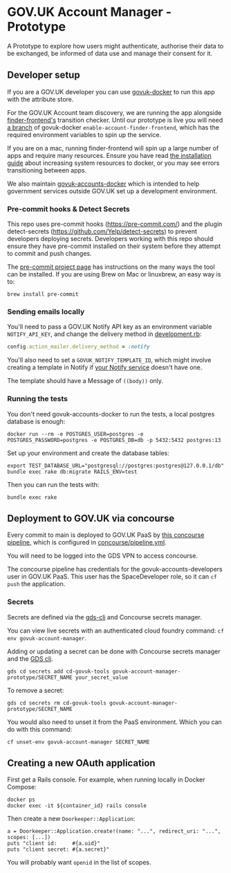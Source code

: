# GOV.UK Account Manager - Prototype

A Prototype to explore how users might authenticate, authorise their data to be exchanged, be informed of data use and manage their consent for it.

## Developer setup

If you are a GOV.UK developer you can use [govuk-docker](https://github.com/alphagov/govuk-docker) to run this app with the attribute store.

For the GOV.UK Account team discovery, we are running the app alongside [finder-frontend's](https://github.com/alphagov/finder-frontend) transition checker.
Until our prototype is live you will need [a branch](https://github.com/alphagov/govuk-docker/tree/enable-account-finder-frontend) of govuk-docker `enable-account-finder-frontend`, which has the required environment variables to spin up the service.

If you are on a mac, running finder-frontend will spin up a large number of apps and require many resources.
Ensure you have read [the installation guide](https://github.com/alphagov/govuk-docker/blob/master/docs/installation.md#docker-settings) about increasing system resources to docker, or you may see errors transitioning between apps.

We also maintain [govuk-accounts-docker](https://github.com/alphagov/govuk-accounts-docker) which is intended to help government services outside GOV.UK set up a development environment.

### Pre-commit hooks & Detect Secrets

This repo uses pre-commit hooks (https://pre-commit.com/) and the plugin detect-secrets (https://github.com/Yelp/detect-secrets) to prevent developers deploying secrets.
Developers working with this repo should ensure they have pre-commit installed on their system before they attempt to commit and push changes.

The [pre-commit project page](https://pre-commit.com/) has instructions on the many ways the tool can be installed.
If you are using Brew on Mac or linuxbrew, an easy way is to:

```
brew install pre-commit
```

### Sending emails locally

You'll need to pass a GOV.UK Notify API key as an environment variable
`NOTIFY_API_KEY`, and change the delivery method in [development.rb][]:

```ruby
config.action_mailer.delivery_method = :notify
```

You'll also need to set a `GOVUK_NOTIFY_TEMPLATE_ID`, which might involve
creating a template in Notify if [your Notify service][] doesn't have one.

The template should have a Message of `((body))` only.

[development.rb]: config/environments/development.rb
[your Notify service]: https://www.notifications.service.gov.uk/accounts

### Running the tests

You don't need govuk-accounts-docker to run the tests, a local postgres database is enough:

```
docker run --rm -e POSTGRES_USER=postgres -e POSTGRES_PASSWORD=postgres -e POSTGRES_DB=db -p 5432:5432 postgres:13
```

Set up your environment and create the database tables:

```
export TEST_DATABASE_URL="postgresql://postgres:postgres@127.0.0.1/db"
bundle exec rake db:migrate RAILS_ENV=test
```

Then you can run the tests with:

```
bundle exec rake
```

## Deployment to GOV.UK via concourse

Every commit to main is deployed to GOV.UK PaaS by [this concourse pipeline](https://cd.gds-reliability.engineering/teams/govuk-tools/pipelines/govuk-account-manager-prototype), which is configured in [concourse/pipeline.yml](/concourse/pipeline.yml).

You will need to be logged into the GDS VPN to access concourse.

The concourse pipeline has credentials for the govuk-accounts-developers user in GOV.UK PaaS. This user has the SpaceDeveloper role, so it can `cf push` the application.

### Secrets

Secrets are defined via the [gds-cli](https://github.com/alphagov/gds-cli) and Concourse secrets manager.

You can view live secrets with an authenticated cloud foundry command:
`cf env govuk-account-manager`.

Adding or updating a secret can be done with Concourse secrets manager and the [GDS cli](https://docs.publishing.service.gov.uk/manual/get-started.html#3-install-gds-tooling).

```
gds cd secrets add cd-govuk-tools govuk-account-manager-prototype/SECRET_NAME your_secret_value
```

To remove a secret:

```
gds cd secrets rm cd-govuk-tools govuk-account-manager-prototype/SECRET_NAME
```

You would also need to unset it from the PaaS environment. Which you can do with this command:

```
cf unset-env govuk-account-manager SECRET_NAME
```

## Creating a new OAuth application

First get a Rails console.  For example, when running locally in Docker Compose:

```
docker ps
docker exec -it ${container_id} rails console
```

Then create a new `Doorkeeper::Application`:

```
a = Doorkeeper::Application.create!(name: "...", redirect_uri: "...", scopes: [...])
puts "client id:     #{a.uid}"
puts "client secret: #{a.secret}"
```

You will probably want `openid` in the list of scopes.
